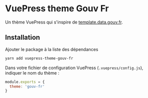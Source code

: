 # VuePress theme Gouv Fr
Un thème VuePress qui s'inspire de [template.data.gouv.fr](https://template.data.gouv.fr).

## Installation
Ajouter le package à la liste des dépendances

```bash
yarn add vuepress-theme-gouv-fr
```

Dans votre fichier de configuration VuePress (`.vuepress/config.js`), indiquer le nom du thème :

```js
module.exports = {
  theme: 'gouv-fr'
}
```
